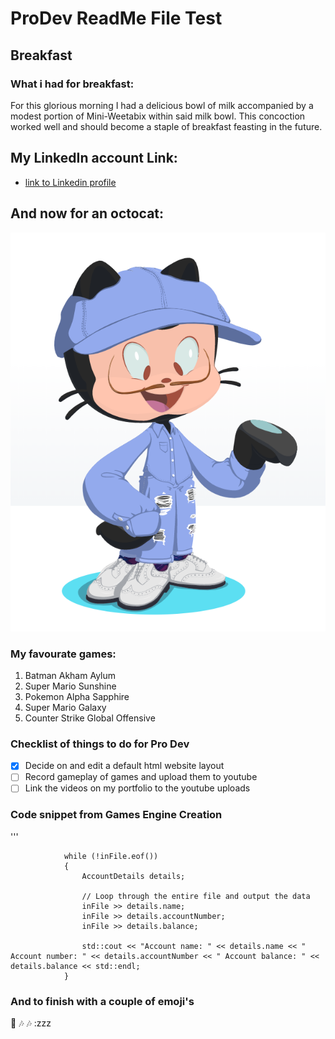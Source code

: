 # ProDev ReadMe File Test
## Breakfast
### What i had for breakfast: 
For this glorious morning I had a delicious bowl of milk accompanied by a modest portion of Mini-Weetabix within said milk bowl. This concoction worked well and should become a staple of breakfast feasting in the future.

## My LinkedIn account Link:
- [link to Linkedin profile](https://www.linkedin.com/in/brandon-m-j-roberts/)

## And now for an octocat:
![Octocat](/Octocat.png)

### My favourate games:
1. Batman Akham Aylum
2. Super Mario Sunshine 
3. Pokemon Alpha Sapphire
4. Super Mario Galaxy
5. Counter Strike Global Offensive

### Checklist of things to do for Pro Dev
- [X] Decide on and edit a default html website layout
- [ ] Record gameplay of games and upload them to youtube
- [ ] Link the videos on my portfolio to the youtube uploads

### Code snippet from Games Engine Creation

'''

				while (!inFile.eof())
				{
					AccountDetails details;

					// Loop through the entire file and output the data
					inFile >> details.name;
					inFile >> details.accountNumber;
					inFile >> details.balance;

					std::cout << "Account name: " << details.name << " Account number: " << details.accountNumber << " Account balance: " << details.balance << std::endl;
				}


### And to finish with a couple of emoji's
:musical_note: :notes: :notes: :zzz
